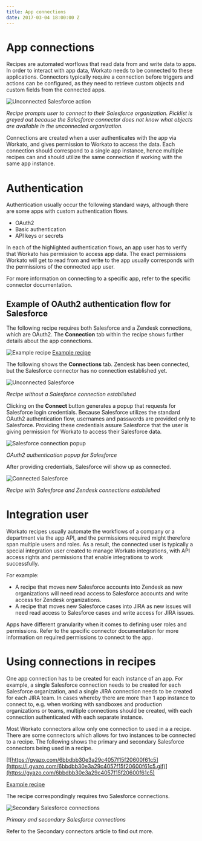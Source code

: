```yaml
---
title: App connections
date: 2017-03-04 18:00:00 Z
---
```


# App connections
Recipes are automated worflows that read data from and write data to apps. In order to interact with app data, Workato needs to be connected to these applications. Connectors typically require a connection before triggers and actions can be configured, as they need to retrieve custom objects and custom fields from the connected apps.

![Unconnected Salesforce action](/_uploads/_recipes/connections/unconnected-salesforce-action.png)

*Recipe prompts user to connect to their Salesforce organization. Picklist is greyed out because the Salesforce connector does not know what objects are available in the unconnected organization.*

Connections are created when a user authenticates with the app via Workato, and gives permission to Workato to access the data. Each connection should correspond to a single app instance, hence multiple recipes can and should utilize the same connection if working with the same app instance.

# Authentication
Authentication usually occur the following standard ways, although there are some apps with custom authentication flows.
- OAuth2
- Basic authentication
- API keys or secrets

In each of the highlighted authentication flows, an app user has to verify that Workato has permission to access app data. The exact permissions Workato will get to read from and write to the app usually corresponds with the permissions of the connected app user.

For more information on connecting to a specific app, refer to the specific connector documentation.

## Example of OAuth2 authentication flow for Salesforce
The following recipe requires both Salesforce and a Zendesk connections, which are OAuth2. The **Connection** tab within the recipe shows further details about the app connections.

![Example recipe](/_uploads/_recipes/connections/example-recipe.png)
[Example recipe](https://www.workato.com/recipes/480360)

The following shows the **Connections** tab. Zendesk has been connected, but the Salesforce connector has no connection established yet.

![Unconnected Salesforce](/_uploads/_recipes/connections/unconnected-salesforce.png)

*Recipe without a Salesforce connection established*

Clicking on the **Connect** button generates a popup that requests for Salesforce login credentials. Because Salesforce utilizes the standard OAuth2 authentication flow, usernames and passwords are provided only to Salesforce. Providing these credentials assure Salesforce that the user is giving permission for Workato to access their Salesforce data.

![Salesforce connection popup](/_uploads/_recipes/connections/salesforce-connection-popup.png)

*OAuth2 authentication popup for Salesforce*

After providing credentials, Salesforce will show up as connected.

![Connected Salesforce](/_uploads/_recipes/connections/connected-salesforce.png)

*Recipe with Salesforce and Zendesk connections established*

# Integration user
Workato recipes usually automate the workflows of a company or a department via the app API,
and the permissions required might therefore span multiple users and roles. As a result, the connected user is typically a special integration user created to manage Workato integrations, with API access rights and permissions that enable integrations to work successfully.

For example:
- A recipe that moves new Salesforce accounts into Zendesk as new organizations will need read access to Salesforce accounts and write access for Zendesk organizations.
- A recipe that moves new Salesforce cases into JIRA as new issues will need read access to Salesforce cases and write access for JIRA issues.

Apps have different granularity when it comes to defining user roles and permissions. Refer to the specific connector documentation for more information on required permissions to connect to the app.

# Using connections in recipes
One app connection has to be created for each instance of an app. For example, a single Salesforce connection needs to be created for each Salesforce organization, and a single JIRA connection needs to be created for each JIRA team. In cases whereby there are more than 1 app instance to connect to, e.g. when working with sandboxes and production organizations or teams, multiple connections should be created, with each connection authenticated with each separate instance.

Most Workato connectors allow only one connection to used in a a recipe. There are some connectors which allows for two instances to be connected to a recipe. The following shows the primary and secondary Salesforce connectors being used in a recipe.

[![https://gyazo.com/6bbdbb30e3a29c4057f15f20600f61c5](https://i.gyazo.com/6bbdbb30e3a29c4057f15f20600f61c5.gif)](https://gyazo.com/6bbdbb30e3a29c4057f15f20600f61c5)

[Example recipe](https://www.workato.com/recipes/487648)

The recipe correspondingly requires two Salesforce connections.

![Secondary Salesforce connections](/_uploads/_recipes/connections/secondary-app-connections.png)

*Primary and secondary Salesforce connections*

Refer to the Secondary connectors article to find out more.